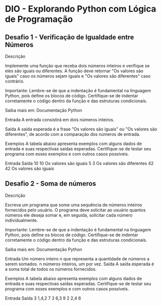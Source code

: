 # DIO - Explorando Python com Lógica de Programação


## Desafio 1 - Verificação de Igualdade entre Números

Descrição

Implemente uma função que receba dois números inteiros e verifique se eles são iguais ou diferentes. A função deve retornar "Os valores são iguais" caso os números sejam iguais e "Os valores são diferentes" caso contrário.

Importante: Lembre-se de que a indentação é fundamental na linguagem Python, pois define os blocos de código. Certifique-se de indentar corretamente o código dentro da função e das estruturas condicionais.

Saiba mais em: Documentação Python

Entrada
A entrada consistirá em dois números inteiros.

Saída
A saída esperada é a frase "Os valores são iguais" ou "Os valores são diferentes", de acordo com a comparação dos números de entrada.

Exemplos
A tabela abaixo apresenta exemplos com alguns dados de entrada e suas respectivas saídas esperadas. Certifique-se de testar seu programa com esses exemplos e com outros casos possíveis.

Entrada	Saída
10
10	Os valores são iguais
5
3	Os valores são diferentes
42
42	Os valores são iguais

## Desafio 2 - Soma de números

Descrição

Escreva um programa que some uma sequência de números inteiros fornecidos pelo usuário. O programa deve solicitar ao usuário quantos números ele deseja somar e, em seguida, solicitar cada número individualmente.

Importante: Lembre-se de que a indentação é fundamental na linguagem Python, pois define os blocos de código. Certifique-se de indentar corretamente o código dentro da função e das estruturas condicionais.

Saiba mais em: Documentação Python

Entrada
Um número inteiro n que representa a quantidade de números a serem somados.
n números inteiros, um por vez.
Saída
A saída esperada é a soma total de todos os números fornecidos.

Exemplos
A tabela abaixo apresenta exemplos com alguns dados de entrada e suas respectivas saídas esperadas. Certifique-se de testar seu programa com esses exemplos e com outros casos possíveis.

Entrada	Saída
3
1,4,2	7
2
6,3	9
2
2,4	6
